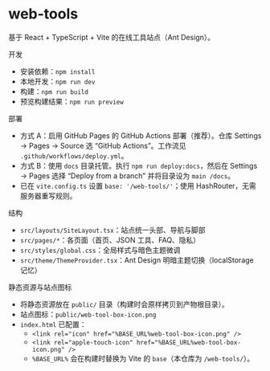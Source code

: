 # web-tools

基于 React + TypeScript + Vite 的在线工具站点（Ant Design）。

开发

- 安装依赖：`npm install`
- 本地开发：`npm run dev`
- 构建：`npm run build`
- 预览构建结果：`npm run preview`

部署

- 方式 A：启用 GitHub Pages 的 GitHub Actions 部署（推荐）。仓库 Settings → Pages → Source 选 “GitHub Actions”。工作流见 `.github/workflows/deploy.yml`。
- 方式 B：使用 `docs` 目录托管。执行 `npm run deploy:docs`，然后在 Settings → Pages 选择 “Deploy from a branch” 并将目录设为 `main /docs`。
- 已在 `vite.config.ts` 设置 `base: '/web-tools/'`；使用 HashRouter，无需服务器重写规则。

结构

- `src/layouts/SiteLayout.tsx`：站点统一头部、导航与脚部
- `src/pages/*`：各页面（首页、JSON 工具、FAQ、隐私）
- `src/styles/global.css`：全局样式与暗色主题微调
- `src/theme/ThemeProvider.tsx`：Ant Design 明暗主题切换（localStorage 记忆）

静态资源与站点图标

- 将静态资源放在 `public/` 目录（构建时会原样拷贝到产物根目录）。
- 站点图标：`public/web-tool-box-icon.png`
- `index.html` 已配置：
  - `<link rel="icon" href="%BASE_URL%web-tool-box-icon.png" />`
  - `<link rel="apple-touch-icon" href="%BASE_URL%web-tool-box-icon.png" />`
  - `%BASE_URL%` 会在构建时替换为 Vite 的 `base`（本仓库为 `/web-tools/`）。
